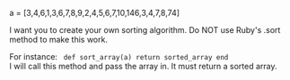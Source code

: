 a = [3,4,6,1,3,6,7,8,9,2,4,5,6,7,10,146,3,4,7,8,74]

I want you to create your own sorting algorithm. Do NOT use Ruby's .sort method to make this work.

For instance:
<code>
    def sort_array(a)
       return sorted_array
    end
  </code>
I will call this method and pass the array in. It must return a sorted array.